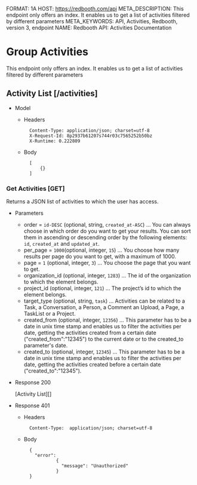 FORMAT: 1A
HOST: https://redbooth.com/api
META_DESCRIPTION: This endpoint only offers an index. It enables us to get a list of activities filtered by different parameters
META_KEYWORDS: API, Activities, Redbooth, version 3, endpoint
NAME: Redbooth API: Activities Documentation

# Group Activities
This endpoint only offers an index. It enables us to get a list of activities filtered by different parameters
## Activity List [/activities]

+ Model

    + Headers

            Content-Type: application/json; charset=utf-8
            X-Request-Id: 8p2937b61207s744r03c7565252b50bz
            X-Runtime: 0.222809

    + Body

            [
                {}
            ]

### Get Activities [GET]
Returns a JSON list of activities to which the user has access.

+ Parameters

    + order = `id-DESC` (optional, string, `created_at-ASC`) ... You can always choose in which order do you want to get your results. You can sort them in ascending or descending order by the following elements: `id`, `created_at` and `updated_at`.
    + per_page = `1000`(optional, integer, `15`) ... You choose how many results per page do you want to get, with a maximum of 1000.
    + page = `1` (optional, integer, `3`) ... You choose the page that you want to get.
    + organization_id (optional, integer, `1283`) ... The id of the organization to which the element belongs.
    + project_id (optional, integer, `121`) ... The project’s id to which the element belongs.
    + target_type (optional, string, `task`) ... Activities can be related to a Task, a Conversation, a Person, a Comment an Upload, a Page, a TaskList or a Project.
    + created_from (optional, integer, `12356`) ... This parameter has to be a date in unix time stamp and enables us to filter the activities per date, getting the activities created from a certain date ("created_from":"12345") to the current date or to the created_to parameter's date.
    + created_to (optional, integer, `12345`) ... This parameter has to be a date in unix time stamp and enables us to filter the activities per date, getting the activities created before a certain date ("created_to":"12345").


+ Response 200

    [Activity List][]

+ Response 401

    + Headers

            Content-Type:  application/json; charset=utf-8

    + Body

            {
              "error":
                      {
                        "message": "Unauthorized"
                      }
            }
